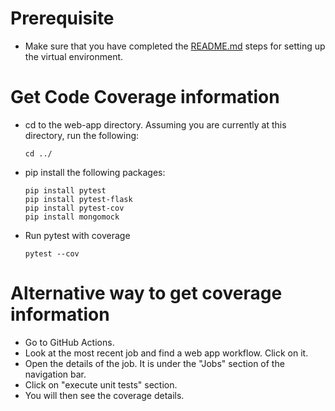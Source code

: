 # Prerequisite

* Make sure that you have completed the [README.md](../README.md) steps for setting up the virtual environment.

# Get Code Coverage information

* cd to the web-app directory. Assuming you are currently at this directory, run the following:
    ```
    cd ../
    ```
* pip install the following packages:
    ```
    pip install pytest
    pip install pytest-flask
    pip install pytest-cov
    pip install mongomock
    ```
* Run pytest with coverage
    ```
    pytest --cov
    ```

# Alternative way to get coverage information

* Go to GitHub Actions.
* Look at the most recent job and find a web app workflow. Click on it.
* Open the details of the job. It is under the "Jobs" section of the navigation bar.
* Click on "execute unit tests" section.
* You will then see the coverage details.

